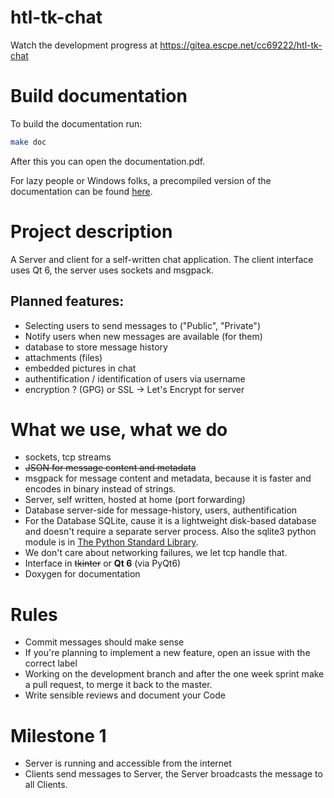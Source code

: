 # htl-tk-chat
Watch the development progress at https://gitea.escpe.net/cc69222/htl-tk-chat

# Build documentation
To build the documentation run:

```bash
make doc
```

After this you can open the documentation.pdf.

For lazy people or Windows folks, a precompiled version of the documentation can be found [here](./documentation.pdf).
# Project description
A Server and client for a self-written chat application.
The client interface uses Qt 6, the server uses sockets and msgpack.
## Planned features:
- Selecting users to send messages to ("Public", "Private")
- Notify users when new messages are available (for them)
- database to store message history
- attachments (files)
- embedded pictures in chat
- authentification / identification of users via username
- encryption ? (GPG) or SSL -> Let's Encrypt for server

# What we use, what we do
- sockets, tcp streams
- ~~JSON for message content and metadata~~
- msgpack for message content and metadata, because it is faster and encodes in binary instead of strings.
- Server, self written, hosted at home (port forwarding)
- Database server-side for message-history, users, authentification
- For the Database SQLite, cause it is a lightweight disk-based database and doesn't require a separate server process. Also the sqlite3 python module is in [The Python Standard Library](https://docs.python.org/3/library/).
- We don't care about networking failures, we let tcp handle that.
- Interface in ~~tkinter~~ or **Qt 6** (via PyQt6)
- Doxygen for documentation

# Rules
- Commit messages should make sense
- If you're planning to implement a new feature, open an issue with the correct label
- Working on the development branch and after the one week sprint make a pull request, to merge it back to the master.
- Write sensible reviews and document your Code

# Milestone 1
- Server is running and accessible from the internet
- Clients send messages to Server, the Server broadcasts the message to all Clients.

